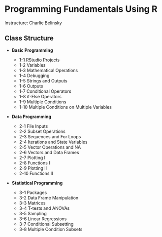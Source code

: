 # Programming Fundamentals Using R

Instructure: Charlie Belinsky

## Class Structure

- **Basic Programming**

  - [1-1 RStudio Projects](https://github.com/rhcaeb/QFC-course/blob/master/_lessons/01-01_%20R%20Installation%20and%20Setup.pdf)
  - 1-2 Variables
  - 1-3 Mathematical Operations
  - 1-4 Debugging
  - 1-5 Strings and Outputs
  - 1-6 Outputs
  - 1-7 Conditional Operators
  - 1-8 if-Else Operators
  - 1-9 Multiple Conditions
  - 1-10  Multiple Conditions on Multiple Variables
  
  
  
- **Data Programming**

  - 2-1 File Inputs
  - 2-2 Subset Operations
  - 2-3 Sequences and For Loops
  - 2-4 Iterations and State Variables
  - 2-5 Vector Operations and NA
  - 2-6 Vectors and Data Frames
  - 2-7 Plotting I
  - 2-8 Functions I
  - 2-9 Plotting II
  - 2-10 Functions II
  
  

- **Statistical Programming**

  - 3-1 Packages
  - 3-2 Data Frame Manipulation
  - 3-3 Matrices
  - 3-4 T-tests and ANOVAs
  - 3-5 Sampling
  - 3-6 Linear Regressions
  - 3-7 Conditional Subsetting
  - 3-8 Multiple Condition Subsets
  
  

